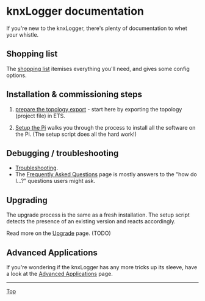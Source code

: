 # knxLogger documentation

If you're new to the knxLogger, there's plenty of documentation to whet your whistle.

## Shopping list

The [shopping list](/docs/shopping-list.md) itemises everything you'll need, and gives some config options.

## Installation & commissioning steps

1. [prepare the topology export](/docs/step1-prepare-the-topology-export.md) - start here by exporting the topology (project file) in ETS.

2. [Setup the Pi](/docs/step2-setup-the-Pi.md) walks you through the process to install all the software on the Pi. (The setup script does all the hard work!)


## Debugging / troubleshooting

- [Troubleshooting](/docs/troubleshooting.md).
- The [Frequently Asked Questions](/docs/FAQ.md) page is mostly answers to the "how do I...?" questions users might ask.

## Upgrading

The upgrade process is the same as a fresh installation. The setup script detects the presence of an existing version and reacts accordingly.

Read more on the [Upgrade](/docs/upgrade.md) page. (TODO)

## Advanced Applications

If you're wondering if the knxLogger has any more tricks up its sleeve, have a look at the [Advanced Applications](/docs/advanced-applications.md) page.
<br>

<hr />

[Top](#knxLogger-documentation)


